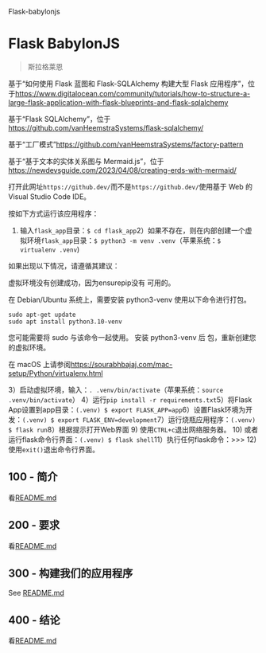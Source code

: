 Flask-babylonjs

# Flask BabylonJS

> 斯拉格莱恩

基于“如何使用 Flask 蓝图和 Flask-SQLAlchemy 构建大型 Flask 应用程序”，位于<https://www.digitalocean.com/community/tutorials/how-to-structure-a-large-flask-application-with-flask-blueprints-and-flask-sqlalchemy>

基于“Flask SQLAlchemy”，位于<https://github.com/vanHeemstraSystems/flask-sqlalchemy/>

基于“工厂模式”<https://github.com/vanHeemstraSystems/factory-pattern>

基于“基于文本的实体关系图与 Mermaid.js”，位于<https://newdevsguide.com/2023/04/08/creating-erds-with-mermaid/>

打开此网址`https://github.dev/`而不是`https://github.dev/`使用基于 Web 的 Visual Studio Code IDE。

按如下方式运行该应用程序：

1) 输入`flask_app`目录：`$ cd flask_app`2）如果不存在，则在内部创建一个虚拟环境`flask_app`目录：`$ python3 -m venv .venv`（苹果系统：`$ virtualenv .venv`)

如果出现以下情况，请遵循其建议：

虚拟环境没有创建成功，因为ensurepip没有
可用的。

在 Debian/Ubuntu 系统上，需要安装 python3-venv
使用以下命令进行打包。

    sudo apt-get update
    sudo apt install python3.10-venv

您可能需要将 sudo 与该命令一起使用。  安装 python3-venv 后
包，重新创建您的虚拟环境。

在 macOS 上请参阅<https://sourabhbajaj.com/mac-setup/Python/virtualenv.html>

3）启动虚拟环境，输入：`. .venv/bin/activate`（苹果系统：`source .venv/bin/activate`）
4）运行`pip install -r requirements.txt`5）将Flask App设置到app目录：`(.venv) $ export FLASK_APP=app`6）设置Flask环境为开发：`(.venv) $ export FLASK_ENV=development`7）运行烧瓶应用程序：`(.venv) $ flask run`8）根据提示打开Web界面
9) 使用`CTRL+c`退出网络服务器。
10) 或者运行flask命令行界面：`(.venv) $ flask shell`11）执行任何flask命令：>>>
12) 使用`exit()`退出命令行界面。

## 100 - 简介

看[README.md](./100/README.md)

## 200 - 要求

看[README.md](./200/README.md)

## 300 - 构建我们的应用程序

See [README.md](./300/README.md)

## 400 - 结论

看[README.md](./400/README.md)
